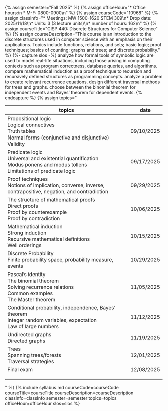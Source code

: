 {% assign semester="Fall 2025" %}
{% assign officeHour="* Office hours:\n  * M-F: 0800-0900\n" %}
{% assign courseCode="10968" %}
{% assign classInfo="* Meetings: MW 1500-1620 STEM 309\n* Drop date: 2025/11/18\n* Units: 3 (3 lecture units)\n* number of hours: 162\n" %}
{% assign courseTitle="CISP 440: Discrete Structures for Computer Science" %}
{% assign courseDescription="This course is an introduction to the discrete structures used in computer science with an emphasis on their applications. Topics include functions, relations, and sets; basic logic; proof techniques; basics of counting; graphs and trees; and discrete probability."  %}
{%- capture slos -%}
analyze how formal tools of symbolic logic are used to model real-life situations, including those arising in computing contexts such as program correctness, database queries, and algorithms.
compare mathematical induction as a proof technique to recursion and recursively defined structures as programming concepts.
analyze a problem to create relevant recurrence equations.
design different traversal methods for trees and graphs.
choose between the binomial theorem for independent events and Bayes’ theorem for dependent events.
{% endcapture %}
{% assign topics="<table><thead><tr><th>topics</th><th>date</th></tr></thead><tr><td>Propositional logic <br />Logical connectives <br />Truth tables <br />Normal forms (conjunctive and disjunctive) <br />Validity</td>  <td>09/10/2025</td></tr> <tr><td>Predicate logic <br />Universal and existential quantification <br />Modus ponens and modus tollens <br />Limitations of predicate logic</td>  <td>09/17/2025</td></tr> <tr><td>Proof techniques <br />Notions of implication, converse, inverse, contrapositive, negation, and contradiction</td>  <td>09/29/2025</td></tr> <tr><td>The structure of mathematical proofs <br />Direct proofs <br />Proof by counterexample <br />Proof by contradiction</td>  <td>10/06/2025</td></tr> <tr><td>Mathematical induction <br />Strong induction <br />Recursive mathematical definitions <br />Well orderings</td>  <td>10/15/2025</td></tr> <tr><td>Discrete Probability <br />Finite probability space, probability measure, events</td>  <td>10/29/2025</td></tr> <tr><td>Pascal’s identity <br />The binomial theorem <br />Solving recurrence relations <br />Common examples <br />The Master theorem</td>  <td>11/05/2025</td></tr> <tr><td>Conditional probability, independence, Bayes’ theorem <br />Integer random variables, expectation <br />Law of large numbers</td>  <td>11/12/2025</td></tr> <tr><td>Undirected graphs <br />Directed graphs</td>  <td>11/19/2025</td></tr> <tr><td>Trees <br />Spanning trees/forests <br />Traversal strategies</td>  <td>12/01/2025</td></tr> <tr><td>Final exam</td>  <td>12/08/2025</td></tr> <tr><td></td>  <td></td></tr> <tr><td></td>  <td></td></tr> <tr><td></td>  <td></td></tr></table>" %}
{% include syllabus.md courseCode=courseCode courseTitle=courseTitle courseDescription=courseDescription classInfo=classInfo semester=semester topics=topics officeHour=officeHour slos=slos %}
